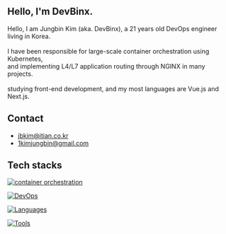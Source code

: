 ## Hello, I'm DevBinx.

<div>
  Hello, I am Jungbin Kim (aka. DevBinx), a 21 years old DevOps engineer living in Korea. <br>
	<br>
	I have been responsible for large-scale container orchestration using Kubernetes,<br>
	and implementing L4/L7 application routing through NGINX in many projects.<br>
	<br>
	studying front-end development, and my most languages are Vue.js and Next.js.<br>
</div>

## Contact
- jbkim@itian.co.kr
- 1kimjungbin@gmail.com

## Tech stacks
[![container orchestration](https://skillicons.dev/icons?i=aws,gcp,linux,kubernetes,docker,nginx)](https://skillicons.dev)

[![DevOps](https://skillicons.dev/icons?i=git,github,gitlab,jenkins)](https://skillicons.dev)

[![Languages](https://skillicons.dev/icons?i=java,python,vue,next,jquery,nodejs,html,css,js)](https://skillicons.dev)

[![Tools](https://skillicons.dev/icons?i=bash,powershell,vscode,prometheus,grafana,figma,notion,postman,slack)](https://skillicons.dev)
